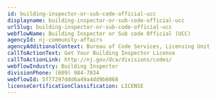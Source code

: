 ```yaml
---
id: building-inspector-or-sub-code-official-ucc
displayname: building-inspector-or-sub-code-official-ucc
urlSlug: building-inspector-or-sub-code-official-ucc
webflowName: Building Inspector or Sub code Official (UCC)
agencyId: nj-community-affairs
agencyAdditionalContext: Bureau of Code Services, Licensing Unit
callToActionText: Get Your Building Inspector License
callToActionLink: http://nj.gov/dca/divisions/codes/
webflowIndustry: Building Inspector
divisionPhone: (609) 984-7834
webflowId: 5f77297ddd6a49a4dd9b6068
licenseCertificationClassification: LICENSE
---
```

